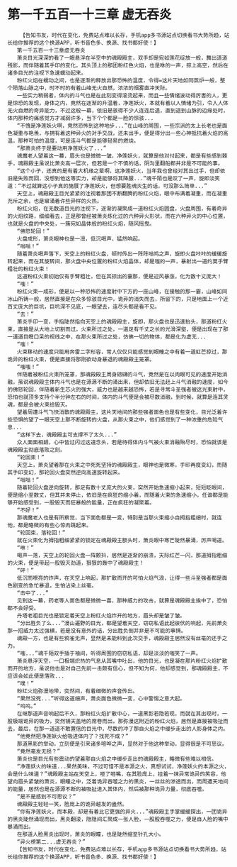 # 第一千五百一十三章 虚无吞炎
        【告知书友，时代在变化，免费站点难以长存，手机app多书源站点切换看书大势所趋，站长给你推荐的这个换源APP，听书音色多、换源、找书都好使！】
       第一千五百一十三章虚无吞炎
       萧炎目光深深的看了一眼悬浮在半空中的魂殿殿主，双手却是宛如莲花绽放一般，舞出道道残影，而伴随着其手印的变化，其头顶上的那团粉红色火焰，也是咻的一声，掠上高空，然后在诸多目光的注视下急速蠕动起来。
       粉红火焰在蠕动之间，也是逐渐的释放出那恐怖的温度，令得=这片天地如同蒸炉一般，整个陨落山脉之中，时不时的有着山峰无火自燃，浓浓的烟雾直冲天际。
       一些实力稍弱者，体内的斗气也是在此刻变得滚烫起来，而且一些情绪波动得厉害的人，更是惊恐的发现，身体之内，竟然在逐渐的升温着，净莲妖火，本就有着以人情绪为引，令人人体无火自燃的奇异能力，不过这般一幕，依旧是骇得不少人连连后退，直到退到山脉的边缘处时，体内那种灼痛感觉方才减弱许多，当下个个都是一脸的惊骇...
       “不愧是净莲妖火啊，竟然恐怖到这种地步...”在山峰的周围，一些宗派的太上长老也是面色凝重与艳羡，与拥有着这种异火的对手交战，还未出手，便是得分出一些心神抵抗着火焰的高温，那种可怕的温度，可是连斗气都是能够轻易的燃烧。
       “那萧炎终于是要动用净莲妖火了...”
       魂魔老人望着这一幕，眉头也是微微一皱，净莲妖火，就算是他对付起来，都是有些感到棘手，魂殿殿主虽说比萧炎高一层次，但若是一个不慎的话，阴沟里翻船都并非是不可能的事。
       “这个小子，还真的是有着大机缘之辈啊，这净莲妖火，当年我也曾经对其出过手，但却依旧是失败而回，没想到他这等实力，却是能够将其降服...”魂千陌也是叹了一声，旋即淡笑道：“不过就算这小子真的施展了净莲妖火，但想要胜魂灭生的话，可没那么简单...”
       天空上，魂殿殿主目光紧紧的注视着那团不断翻腾的粉红火焰，眼中布满着凝重，而在凝重充斥之余，也是窜涌着许些异样的火热。
       粉红火焰，在无数道目光的注视下，逐渐的凝聚成一道粉红火焰圆盘，火盘周围，有着奇异的火焰纹路，细细看去，正是那曾经被萧炎炼化过的六种异火形状，而在六种异火的中心位置，也就是火盘的中央处，一簇宛如晶体般的粉红火焰，随风摇曳。
       “佛怒轮回！”
       火盘成形，萧炎眼神也是一凛，低沉喝声，猛然响起。
       “嗡嗡！”
       随着萧炎喝声落下，天空上的粉红火盘，顿时传出一阵阵嗡鸣之声，旋即火盘咔咔的缓缓旋转起来，而在其旋转间，那火盘中央位置的粉红火焰晶体，却是嗤的一声，暴射出一道约莫手臂粗壮的粉红火束！
       这道粉红火束初始仅有手臂粗壮，但在其掠出的霎那，便是迎风暴涨，化为数十丈庞大！
       “嗤！”
       粉红火束一成形，便是以一种恐怖的速度射中下方的一座山峰，在接触的那一霎，山峰如同冰山所铸一般，居然直接是在众多惊骇目光中，诡异的消失而去，所留下的，只是地面上一个近百丈庞大的巨坑，巨坑深不见底，一眼望去，连尽头都是看不见。
       “去！”
       萧炎手印一变，手指陡然指向天空上的魂殿殿主，旋即，那火盘也是迅速抬头，那道粉红火束，直接是从大地上切割而过，火束所过之处，一道足有千丈之长的光滑深壑，便是出现在了那一道道目瞪口呆的视线之中，在那火束所过之处，仿佛一切的物体，都是化为虚无...
       “嗤！”
       火束移动的速度只能用奔雷二字形容，常人仅仅只能感觉到眼瞳之中有着一道虹芒掠过，那诡异的粉红火束，便是直接将那刚欲动身暴退的魂殿殿主笼罩。
       “嗤嗤！”
       伴随着被粉红火束所笼罩，那魂殿殿主周身磅礴的斗气，竟然是在以肉眼可见的速度开始消融，虽说魂殿殿主体内斗气也是在源源不断的涌出来，但却依旧无法赶上斗气消融的速度，如今的佛怒轮回，伴随着新生芯火的强大，威力也是越来越恐怖，若是寻常斗圣强者被这光束射中，恐怕也就顶多支持个半分钟左右的时间，体内的斗气便是会被尽数消融，到时候，就算是连其灵魂，都是会被火束给毁灭。
       望着周遭斗气飞快消散的魂殿殿主，这片天地间的那些强者面色也是有些变化，目光泛着许些恐惧的望了一眼天空上那不断旋转的火盘，从那火束之中，他们感觉到了一种浓重的危险气息...
       “这样下去，魂殿殿主可支撑不了太久...”
       众人面面相觑，心中皆过闪过这道念头，若是待得体内斗气被火束消融殆尽时，恐怕就该是魂殿殿主彻底落败之刻。
       “轮回束！”
       天空上，萧炎望着那在火束之中死死坚持的魂殿殿主，眼神也是微寒，手印再度变幻，而随其手印变幻，那轮回火盘突然逆向高速旋转起来。
       “嗡嗡！”
       随着轮回火盘逆向旋转，那足有数十丈庞大的火束，突然开始急速缩小起来，短短眨眼间，便是缩小至数丈，但其并未停止，依旧是在疯狂的缩小着，而随着火束的急速缩小，任谁都是能够开始感受到，一股毁灭而狂暴般的能量，正在疯狂的凝聚着。
       “不好！”
       那魂魔老人也是有所察觉，当下面色都是一变，特别是当那火束缩小自拇指粗细时，就连他，都是略微的有些心惊肉跳起来。
       “轮回束，落轮回！”
       就在火束化为拇指粗细紧紧的锁定在魂殿殿主额头时，萧炎眼中寒芒陡然暴涌，厉声喝道。
       “咻！”
       喝声一落，天空上的轮回火盘一阵颤抖，居然是逐渐的崩溃，天际红芒一闪，那道拇指粗细的火束，便是带起一股毁灭劲道，狠狠的轰中了魂殿殿主！
       “砰！”
       低沉而嘹亮的炸声，在天空上响起，那扩散而开的可怕火焰气浪，让得一些斗圣强者都是面色剧变的急忙暴退，生怕沾染上丝毫。
       “击中了...”
       见到这一幕，药老等人面色都是微微一喜，那种威力的攻击，就算是魂殿殿主挨中了，恐怕都不会好受。
       丹塔老祖目光也是锁定着天空上粉红火焰炸开的地方，眉头却是皱了皱。
       “分出胜负了么...”漫山遍野的目光，都是望着天空，窃窃私语此起彼伏的响起，先前萧炎那一招威力太过强横，若是没有意外的话，分出胜负倒并非是不可能的事情。
       魂殿一方，也是有些鸦雀无声，显然是未能料到此次交手，魂殿殿主居然没有丝毫的还手之力。
       “嗤...”魂千陌双手插于袖间，听得周围的窃窃私语，却是淡淡的嗤笑了一声。
       萧炎悬浮天空，一口极端炽热的气息从其嘴中吐出，他的目光，也是凝在那片粉红火焰扩散而开的地方，虽说他也是对自己先前一击颇有信心，但不知为何，他却感觉到，那魂殿殿主，不应该会如此便是落败...
       “噗！”
       粉红火焰弥漫地带，突然间，有着细微的声音传出。
       “果然没死...”听得这道细声，萧炎面色微微一变，心中警惕之意大起。
       “呜呜。”
       在继那道声音响起后不久，那粉红火焰扩散中心，一道黑影若隐若现，而就在其出现时，一股极端诡异的吸力，突然铺天盖地的席卷而出，那弥漫这附近的粉红火焰，居然是直接被吸扯而去，最后，在那一道道不敢置信的目光中，尽数的冲了那自火焰之中缓步走出的人影身体之内。
       “他竟然把净莲妖火给吸进体内了？找死不成？”
       那道黑影的举动，立刻便是引来诸多喧哗之声，显然对于他这种举动，显得很是不可思议。
       “竟然毫发无损？”
       萧炎也是目光有些震动的望着那自火焰之中缓步走出的魂殿殿主，略微有些难以相信。
       “净莲妖火的味道...果然美味，不过可惜不是本源之火，真想试试，净莲妖火的本源之火，会是什么味道？”魂殿殿主站在天空上，咂了咂嘴，在其脸庞上，挂着一抹异常诡异的笑容，他望向眉头紧皱的萧炎，眼瞳之中，泛着诡异吞噬之力的黑炎，一丝丝的渗透而出，而周遭天地间的能量，居然也是在源源不断的被吸扯进入其体内，然后被那种诡异力量，彻底吞噬。
       “是不是感到不可思议？”
       魂殿殿主轻轻一笑，脸庞上的诡异越发的盎然。
       “你有净莲妖火，而本殿，却是有着比它更强的异火...”魂殿殿主手掌缓缓探出，一团诡异的黑炎陡然涌现而出，黑炎翻滚，隐隐间汇聚成一张人脸，一股股吞噬之力，便是自人脸的嘴中暴涌而出。
       在那道人脸黑炎出现时，萧炎的眼瞳，也是陡然缩至针孔大小。
       “异火榜第二...虚无吞炎？”
       【告知书友，时代在变化，免费站点难以长存，手机app多书源站点切换看书大势所趋，站长给你推荐的这个换源APP，听书音色多、换源、找书都好使！】